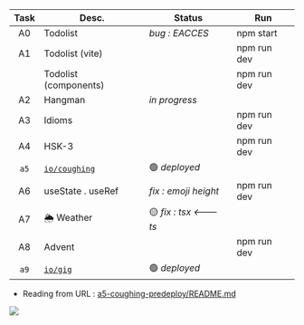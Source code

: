 | Task  | Desc.                   | Status                                 | Run            |
|:-----:|-------------------------|----------------------------------------|----------------|
| A0    | Todolist                | _bug : EACCES_                     | npm start
| A1    | Todolist (vite)         |                                        | npm run dev 
|&#8203;| Todolist (components)   |                                        | npm run dev
| A2    | Hangman                 | _in progress_                          |
| A3    | Idioms                  |                                        | npm run dev 
| A4    | HSK-3                   |                                        | npm run dev
| `a5`  | [`io/coughing`](https://nuoxoxo.github.io/coughing) | :green_circle: _deployed_ 
| A6    | useState . useRef       | _fix : emoji height_                   | npm run dev
| A7    | :sun_behind_rain_cloud: Weather | :yellow_circle: _fix : tsx <--- ts_ 
| A8    | Advent                  |                                        | npm run dev
| `a9`  | [`io/gig`](https://nuoxoxo.github.io/gig) | :green_circle: _deployed_ 

- Reading from URL : [a5-coughing-predeploy/README.md](a5-coughing-predeploy/README.md)

![](https://i.imgur.com/Vi97P6T.jpg)
